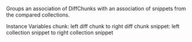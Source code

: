 Groups an association of DiffChunks with an association of snippets from the compared collections.

Instance Variables
	chunk:		<Association> left diff chunk to right diff chunk
	snippet:		<Association> left collection snippet to right collection snippet